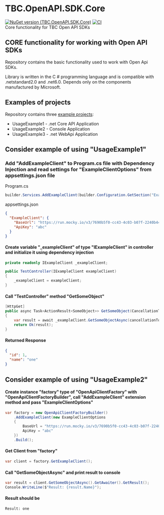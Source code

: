 ﻿# TBC.OpenAPI.SDK.Core  
[![NuGet version (TBC.OpenAPI.SDK.Core)](https://img.shields.io/nuget/v/TBC.OpenAPI.SDK.Core.svg?label=TBC.OpenAPI.SDK.Core)](https://www.nuget.org/packages/TBC.OpenAPI.SDK.Core/) [![CI](https://github.com/TBCBank/TBC.OpenAPI.SDK.Core/actions/workflows/main.yml/badge.svg?branch=master)](https://github.com/TBCBank/TBC.OpenAPI.SDK.Core/actions/workflows/main.yml)  
Core functionality for TBC Open API SDKs


## CORE functionality for working with Open API SDKs
Repository contains the basic functionality used to work with Open Api SDKs.

Library is written in the C # programming language and is compatible with .netstandard2.0 and .net6.0. Depends only on the components manufactured by Microsoft.

## Examples of projects
Repository contains three [example projects](https://github.com/TBCBank/TBC.OpenAPI.SDK.Core/tree/master/examples):

* UsageExample1 - .net Core API Application
* UsageExample2 - Console Application
* UsageExample3 - .net WebApi Application


## Consider example of using "UsageExample1"

### Add "AddExampleClient" to Program.cs file with Dependency Injection and read settings for "ExampleClientOptions" from appsettings.json file

Program.cs
```c#
builder.Services.AddExampleClient(builder.Configuration.GetSection("ExampleClient").Get<ExampleClientOptions>());
```
appsettings.json
```json
{
  "ExampleClient": {
    "BaseUrl": "https://run.mocky.io/v3/7690b5f0-cc43-4c03-b07f-2240b4448931/",
    "ApiKey": "abc"
  } 
}
```

#### Create variable "_exampleClient" of type "IExampleClient" in controller and initialize it using dependency injection 
```c#
private readonly IExampleClient _exampleClient;

public TestController(IExampleClient exampleClient)
{
    _exampleClient = exampleClient;
}
```

#### Call "TestController" method "GetSomeObject"
```c#
[HttpGet]
public async Task<ActionResult<SomeObject>> GetSomeObject(CancellationToken cancellationToken = default)
{
    var result = await _exampleClient.GetSomeObjectAsync(cancellationToken);
    return Ok(result);
}
```

#### Returned Response
```json
{
  "id": 1,
  "name": "one"
}
```


## Consider example of using "UsageExample2"

#### Create instance "factory" type of "OpenApiClientFactory" with "OpenApiClientFactoryBuilder", call "AddExampleClient" extension method and pass "ExampleClientOptions"
```c#
var factory = new OpenApiClientFactoryBuilder()
    .AddExampleClient(new ExampleClientOptions
    {
        BaseUrl = "https://run.mocky.io/v3/7690b5f0-cc43-4c03-b07f-2240b4448931/",
        ApiKey = "abc"
    })
    .Build();
```

#### Get Client from "factory"
```c#
var client = factory.GetExampleClient();
```

#### Call "GetSomeObjectAsync" and print result to console
```c#
var result = client.GetSomeObjectAsync().GetAwaiter().GetResult();
Console.WriteLine($"Result: {result.Name}");
```

#### Result should be
```text
Result: one
```